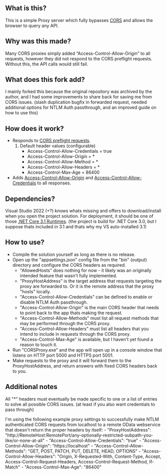 ## What is this?
This is a simple Proxy server which fully bypasses [CORS](https://developer.mozilla.org/en-US/docs/Web/HTTP/CORS) and allows the browser to query any API.

## Why was this made?
Many CORS proxies simply added “Access-Control-Allow-Origin” to all requests, however they did not respond to the CORS preflight requests. Without this, the API calls would still fail.

## What does this fork add?
I mainly forked this because the original repository was archived by the author, and I had some improvements to share back for saving me from CORS issues.
(slash duplication bugfix in forwarded request, needed additional options for NTLM Auth passthrough, and an improved guide on how to use this)

## How does it work?
 - Responds to [CORS preflight requests](https://developer.mozilla.org/en-US/docs/Glossary/Preflight_request).
	 1. Default header values (configurable)
		 - Access-Control-Allow-Credentials = true
		 - Access-Control-Allow-Origin = *
		 - Access-Control-Allow-Method = *
		 - Access-Control-Allow-Headers = *
		 - Access-Control-Max-Age = 86400
 - Adds [Access-Control-Allow-Origin](https://developer.mozilla.org/en-US/docs/Web/HTTP/Headers/Access-Control-Allow-Origin) and [Access-Control-Allow-Credentials](https://developer.mozilla.org/en-US/docs/Web/HTTP/Headers/Access-Control-Allow-Credentials) to all responses.

## Dependencies?
Visual Studio 2022 (+?) knows whats missing and offers to download/install when you open the project solution.
For deployment, it should be one of those [.NET Core 3.1 Runtimes](https://dotnet.microsoft.com/en-us/download/dotnet/3.1).
(the project is build for .NET Core 3.0, but I suppose thats included in 3.1 and thats why my VS auto-installed 3.1)

## How to use?
 - Compile the solution yourself as long as there is no release.
 - Open up the "appsettings.json" config file from the "bin" (output) directory and configure the CORS headers as required.
	 - "AllowedHosts" does nothing for now - it likely was an originally intended feature that wasn't fully implemented.
	 - "ProxyHostAddress" is the target address that requests targeting the proxy are forwarded to. Or it is the remote address that the proxy "hosts" locally.
	 - "Access-Control-Allow-Credentials" can be defined to enable or disable NTLM Auth passthrough.
	 - "Access-Control-Allow-Origin" is the main CORS header that needs to point back to the app thats making the request.
	 - "Access-Control-Allow-Methods" must list all request methods that may be performed through the CORS proxy.
	 - "Access-Control-Allow-Headers" must list all headers that you intend to include in requests through the CORS proxy.
	 - "Access-Control-Max-Age" is available, but I haven't yet found a reason to touch it.
 - Run "CORSProxy.exe" and the app will open up in a console window that listens on HTTP port 5000 and HTTPS port 5001.
 - Make requests to the proxy and it will forward them to the ProxyHostAddress, and return answers with fixed CORS headers back to you.

## Additional notes
All "*" headers must eventually be made specific to one or a list of entries to solve all possible CORS issues.
(at least if you also want credentials to pass through)

I'm using the following example proxy settings to successfully make NTLM authenticated CORS requests from localhost to a remote OData webservice that doesn't return the proper headers by itself:
	 - "ProxyHostAddress": "http://RemoteHost:RemotePort/any-optionally-restricted-subpath-you-like/or-none-at-all"
	 - "Access-Control-Allow-Credentials": "true"
	 - "Access-Control-Allow-Origin": "https://localhost"
	 - "Access-Control-Allow-Methods": "GET, POST, PATCH, PUT, DELETE, HEAD, OPTIONS"
	 - "Access-Control-Allow-Headers": "Origin, X-Requested-With, Content-Type, Accept, Access-Control-Request-Headers, Access-Control-Request-Method, If-Match"
	 - "Access-Control-Max-Age": "86400"
